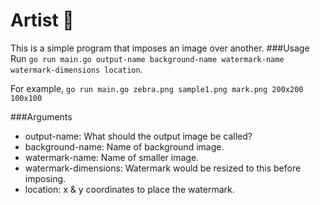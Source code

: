 # Artist 🎨
This is a simple program that imposes an image over another. 
###Usage
Run `go run main.go output-name background-name watermark-name watermark-dimensions location`.

For example, `go run main.go zebra.png sample1.png mark.png 200x200 100x100`

###Arguments
- output-name: What should the output image be called?
- background-name: Name of background image.
- watermark-name: Name of smaller image.
- watermark-dimensions: Watermark would be resized to this before imposing.
- location: x & y coordinates to place the watermark.